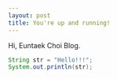 ```yaml
---
layout: post
title: You're up and running!
---
```


Hi, Euntaek Choi Blog.

```java
String str = "Hello!!!";
System.out.println(str);
```
